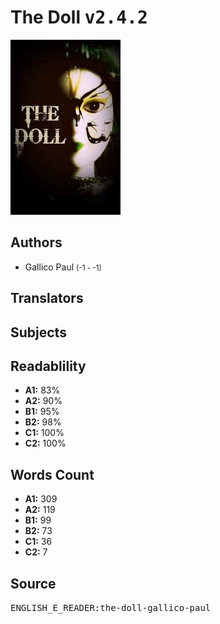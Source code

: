 # The Doll <kbd>v2.4.2</kbd>

![](./cover.medium.jpg "")

## Authors


 - Gallico Paul <small>(-1 - -1)</small>

## Translators



## Subjects



## Readablility


 - **A1:** 83%
 - **A2:** 90%
 - **B1:** 95%
 - **B2:** 98%
 - **C1:** 100%
 - **C2:** 100%

## Words Count


 - **A1:** 309
 - **A2:** 119
 - **B1:** 99
 - **B2:** 73
 - **C1:** 36
 - **C2:** 7

## Source


<kbd>ENGLISH_E_READER:the-doll-gallico-paul</kbd>

